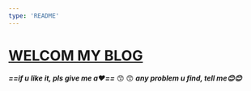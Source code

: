 ```yaml
---
type: 'README'
---
```


# **[WELCOM MY BLOG](https://oyuovo.github.io/)**
***==if u like it, pls  give me a:heart:==***  :kissing_smiling_eyes: :kissing_smiling_eyes:
***any  problem  u find,  tell me:blush::blush:***
